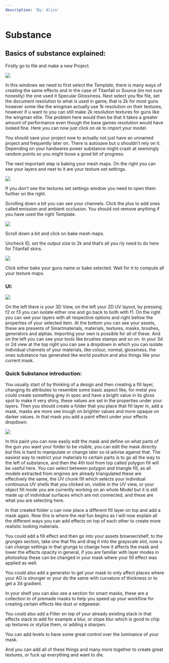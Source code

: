 ```yaml
---
description: 'By: Alice'
---
```


# Substance

## Basics of substance explained:

Firstly go to file and make a new Project.

![](<../.gitbook/assets/grafik (11).png>)

In this windows we need to first select the Template, there is many ways of creating the same effects and in the case of Titanfall or Source (im not sure honestly) the one used it Specular Glossiness. Next select you fbx file, set the document resolution to what is used in game, that is 2k for most guns however some like the wingman actually use 1k resolution on their textures, however if u want to you can still make 2k resolution textures for guns like the wingman elite. The problem here would then be that it takes a greater amount of performance even though the base games resolution would have looked fine. Here you can now just click on ok to import your model.

You should save your project now to actually not just have an unnamed project and frequently later on. There is autosave but u shouldn’t rely on it. Depending on your hardwares power substance might crash at seemingly random points so you might loose a good bit of progress.

The next important step is baking your mesh maps. On the right you can see your layers and next to it are your texture set settings.

![](<../.gitbook/assets/grafik (1).png>)

If you don’t see the textures set settings window you need to open them further on the right.

Scrolling down a bit you can see your channels. Click the plus to add ones called emission and ambient occlusion. You should not remove anything if you have used the right Template.

![](<../.gitbook/assets/grafik (17).png>)

Scroll down a bit and click on bake mesh maps.

Uncheck ID, set the output size to 2k and that’s all you rly need to do here for Titanfall skins.

![](<../.gitbook/assets/grafik (18).png>)

Click either bake your guns name or bake selected. Wait for it to compute all your texture maps.



### UI:

![](<../.gitbook/assets/grafik (8).png>)

On the left there is your 3D View, on the left your 2D UV layout, by pressing f2 or f3 you can isolate either one and go back to both with f1. On the right you can see your layers with all respective options and right bellow the properties of your selected item. At the bottom you can see your assets, these are presents of Smartmaterials, materials, textures, masks, brushes, generators and alphas. Importing your own is possible for all of these. And on the left you can see your tools like brushes stamps and so on. In your 3d or 2d view at the top right you can see a dropdown in which you can isolate individual channels of your materials, like colour, normal, glossiness, the ones substance has generated like world position and also things like your current mask.

### Quick Substance introduction:

You usually start of by thinking of a design and then creating a fill layer, changing its attributes to resemble some basic aspect like, for metal you could create something grey in spec and have a bright value in its gloss spot to make it very shiny, these values are set in the properties under your layers. Then you should create a folder that you place that fill layer in, add a mask, masks are more see trough on brighter values and more opaque on darker values. In that mask you add a paint effect under your effects dropdown.

![](<../.gitbook/assets/grafik (14).png>)

In this paint you can now easily edit the mask and define on what parts of the gun you want your folder to be visible, you can edit the mask directly but this is hard to manipulate or change later so id advise against that. The easiest way to restrict your materials to certain parts is to go all the way to the left of substance, and then the 4th tool from top called polygon fill will be useful here. You can select between polygon and triangle fill, as all models extracted from engines are already triangulated these are effectively the same, the UV chunk fill which selects your individual continuous UV shells that you clicked on, visible in the UV view, or your object fill mode you are currently working on an whole Model but it is still made up of individual surfaces which are not connected, and these are what you are selecting here.

In that created folder u can now place a different fill layer on top and add a mask again. Now this is where the real fun begins as I will now explain all the different ways you can add effects on top of each other to create more realistic looking materials.

You could add a fill effect and then go into your assets browser/shelf, to the grunges section, take one that fits and drag it into the grayscale slot, now u can change settings in that grunge to change how it affects the mask and lower the effects opacity in general, if you are familiar with layer modes in photoshop these can be changed in your mask where your fill effect was applied as well.

You could also add a generator to get your mask to only affect places where your AO is stronger or your do the same with curvature of thickness or to get a 3d gradient.

In your shelf you can also see a section for smart masks, these are a collection to of premade masks to help you speed up your workflow for creating certain effects like dust or edgewear.

You could also add a Filter on top of your already existing stack in that effects stack to add for example a blur, or slope blur which is good to chip up textures or stylize them, or adding a sharpen.

You can add levels to have some great control over the luminance of your mask.

And you can add all of these things and many more together to create great textures, or fuck up everything and want to die.
